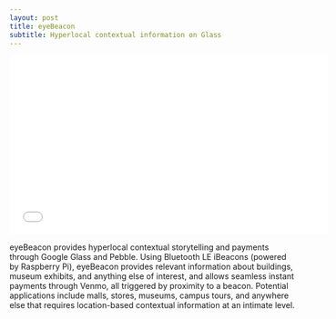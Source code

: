 ```yaml
---
layout: post
title: eyeBeacon
subtitle: Hyperlocal contextual information on Glass
---
```

<iframe src="//www.youtube.com/embed/BLHIGsmp1DE?rel=0" height="315" width="560" allowfullscreen="" frameborder="0"></iframe>

eyeBeacon provides hyperlocal contextual storytelling and payments through Google Glass and Pebble.
Using Bluetooth LE iBeacons (powered by Raspberry Pi), eyeBeacon provides relevant information about buildings, museum exhibits, and anything else of interest,
and allows seamless instant payments through Venmo, all triggered by proximity to a beacon. Potential applications include malls, stores, museums, campus tours,
and anywhere else that requires location-based contextual information at an intimate level.